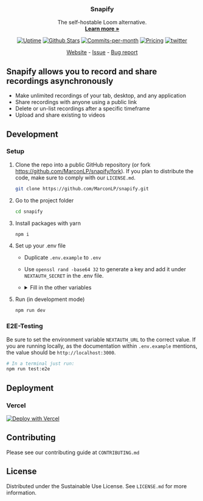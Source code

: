 <p align="center">
  <h3 align="center">Snapify</h3>

  <p align="center">
    The self-hostable Loom alternative.
    <br />
    <a href="https://snapify.it"><strong>Learn more »</strong></a>
  </p>

<p align="center">
  <a href='https://status.snapify.it'><img src='https://betteruptime.com/status-badges/v1/monitor/jgon.svg'  alt='Uptime'/></a>
  <a href='https://github.com/MarconLP/snapify/stargazers'><img src='https://img.shields.io/github/stars/MarconLP/snapify'  alt='Github Stars'/></a>
  <!--<a href="https://news.ycombinator.com/item?id=34279062"><img src="https://img.shields.io/badge/Hacker%20News-352-%23FF6600" alt="Hacker News"></a>-->
  <a href="https://github.com/MarconLP/snapify/pulse"><img src="https://img.shields.io/github/commit-activity/m/MarconLP/snapify" alt="Commits-per-month"></a>
  <a href="https://snapify.it"><img src="https://img.shields.io/badge/Pricing-Free-brightgreen" alt="Pricing"></a>
  <a href="https://twitter.com/Marcon565"><img src="https://img.shields.io/twitter/follow/Marcon565?style=flat" alt='twitter'></a>
</p>

<p align="center">
  <a href="https://snapify.it">Website</a> - <a href="https://github.com/MarconLP/snapify/issues">Issue</a> - <a href="https://github.com/MarconLP/snapify/issues/new">Bug report</a>
</p>

## Snapify allows you to record and share recordings asynchronously

- Make unlimited recordings of your tab, desktop, and any application
- Share recordings with anyone using a public link
- Delete or un-list recordings after a specific timeframe
- Upload and share existing to videos

## Development

### Setup

1. Clone the repo into a public GitHub repository (or fork https://github.com/MarconLP/snapify/fork). If you plan to distribute the code, make sure to comply with our `LICENSE.md`.

   ```sh
   git clone https://github.com/MarconLP/snapify.git
   ```

2. Go to the project folder

   ```sh
   cd snapify
   ```

3. Install packages with yarn

   ```sh
   npm i
   ```

4. Set up your .env file
    - Duplicate `.env.example` to `.env`
    - Use `openssl rand -base64 32` to generate a key and add it under `NEXTAUTH_SECRET` in the .env file.
    - <details>
      <summary>Fill in the other variables</summary>
         <details>
         <summary>Configure DATABASE_URL</summary>
   
         1. Open [Railway](https://railway.app/) and click "Start a New Project", and select Provision "PostgreSQL".
         2. Select the Postgres App and copy the `DATABASE_URL` into the `.env`.

         </details>
         <details>
         <summary>Obtaining the Github API Credentials</summary>

         1. Open [Github Developer Settings](https://github.com/settings/apps).
         2. Next, go to [OAuth Apps](https://github.com/settings/developers) from the side pane. Then click the "New OAuth App" button. Make sure to set `Authorization callback URL` to `<Snapify URL>/api/auth/callback/github` replacing Snapify URL with the URI at which your application runs.
         3. Copy the `Client ID` as `GITHUB_ID` into the `.env`.
         4. Next, click "Generate a new client secret" and copy the `Client secret` as `GITHUB_SECRET` into the `.env`.

         </details>
         <details>
         <summary>Obtaining the AWS S3 API Credentials</summary>

         1. Open [B2 Cloud Storage Buckets](https://secure.backblaze.com/b2_buckets.htm).
         2. Create a new Bucket, make sure to set the bucket to private to make sure files are not being made publicly available.
         3. Copy the `Endpoint` as `AWS_ENDPOINT` and the Bucket name as `AWS_BUCKET_NAME` into the `.env`. Additionally you need to add the `AWS_REGION`, which is part of the endpoint and should look like this: `us-east-005`.
         4. Next, go to [Application Keys](https://secure.backblaze.com/app_keys.htm) from the side pane. Then create a new Application Key, with full read and write access to the bucket.
         5. Copy the `keyID` as `AWS_KEY_ID` and the `applicationKey` as `AWS_SECRET_ACCESS_KEY` into the `.env`.

         </details>
      </details>
   
5. Run (in development mode)

   ```sh
   npm run dev
   ```

### E2E-Testing

Be sure to set the environment variable `NEXTAUTH_URL` to the correct value. If you are running locally, as the documentation within `.env.example` mentions, the value should be `http://localhost:3000`.

```sh
# In a terminal just run:
npm run test:e2e
```

## Deployment

### Vercel

[![Deploy with Vercel](https://vercel.com/button)](https://vercel.com/new/clone?repository-url=https%3A%2F%2Fgithub.com%2FMarconLP%2Fsnapify&env=DATABASE_URL,NEXTAUTH_URL,NEXTAUTH_SECRET,GITHUB_ID,GITHUB_SECRET,AWS_ENDPOINT,AWS_REGION,AWS_KEY_ID,AWS_SECRET_ACCESS_KEY,AWS_BUCKET_NAME&project-name=snapify&repository-name=snapify)

## Contributing
Please see our contributing guide at `CONTRIBUTING.md`

## License
Distributed under the Sustainable Use License. See `LICENSE.md` for more information.